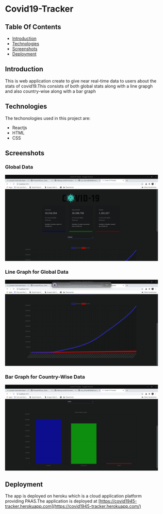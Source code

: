 # Covid19-Tracker

## Table Of Contents

* [Introduction](#introduction)
* [Technologies](#technologies)
* [Screenshots](#screenshots)
* [Deployment](#deployment)

## Introduction

This is web application create to give near real-time data to users about the stats of covid19.This consists of both global stats along with a line grapgh and also country-wise along with a bar graph

## Technologies

The techonologies used in this project are:
* Reactjs
* HTML
* CSS

## Screenshots

### Global Data
![global](https://github.com/Pravesh45/covid19-tracker/blob/master/Readme_img/Screen%20Capture_20201030101625.png)

### Line Graph for Global Data
![line](https://github.com/Pravesh45/covid19-tracker/blob/master/Readme_img/Screen%20Capture_20201030101631.png)

### Bar Graph for Country-Wise Data
![country](https://github.com/Pravesh45/covid19-tracker/blob/master/Readme_img/Screen%20Capture_20201030101704.png)

## Deployment

The app is deployed on heroku which is a cloud application platform providing PAAS.The application is deployed at [https://covid1945-tracker.herokuapp.com](https://covid1945-tracker.herokuapp.com/)
